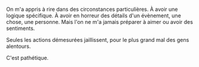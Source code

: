 On m'a appris à rire dans des circonstances particulières. À avoir une logique spécifique. À avoir en horreur des détails d'un évènement, une chose, une personne. Mais l'on ne m'a jamais préparer à aimer ou avoir des sentiments.

Seules les actions démesurées jaillissent, pour le plus grand mal des gens alentours.

C'est pathétique.

